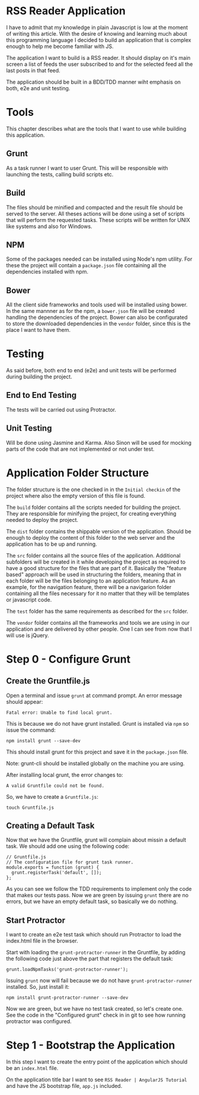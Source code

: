 # RSS Reader Application

I have to admit that my knowledge in plain Javascript is low at the moment of
writing this article. With the desire of knowing and learning much about this
programming language I decided to build an application that is complex enough
to help me become familiar with JS.

The application I want to build is a RSS reader. It should display on it's main
screen a list of feeds the user subscribed to and for the selected feed all
the last posts in that feed.

The application should be built in a BDD/TDD manner wiht emphasis on both, e2e
and unit testing.

# Tools

This chapter describes what are the tools that I want to use while building
this application.

## Grunt

As a task runner I want to user Grunt. This will be responsible with launching
the tests, calling build scripts etc.

## Build

The files should be minified and compacted and the result file should be served
to the server. All theses actions will be done using a set of scripts that will
perform the requested tasks. These scripts will be written for UNIX like systems
and also for Windows.

## NPM

Some of the packages needed can be installed using Node's npm utility. For these
the project will contain a `package.json` file containing all the dependencies
installed with npm.

## Bower

All the client side frameworks and tools used will be installed using bower. In
the same mannner as for the npm, a `bower.json` file will be created handling
the dependencies of the project. Bower can also be configurated to store the
downloaded dependencies in the `vendor` folder, since this is the place I want
to have them.

# Testing

As said before, both end to end (e2e) and unit tests will be performed during
building the project.

## End to End Testing

The tests will be carried out using Protractor.

## Unit Testing

Will be done using Jasmine and Karma. Also Sinon will be used for mocking parts
of the code that are not implemented or not under test.

# Application Folder Structure

The folder structure is the one checked in in the `Initial checkin` of the
project where also the empty version of this file is found.

The `build` folder contains all the scripts needed for building the project.
They are responsible for minifying the project, for creating everything needed
to deploy the project.

The `dist` folder contains the shippable version of the application. Should be
enough to deploy the content of this folder to the web server and the application
has to be up and running.

The `src` folder contains all the source files of the application. Additional
subfolders will be created in it while developing the project as required to
have a good structure for the files that are part of it. Basically the "feature
based" approach will be used in structuring the folders, meaning that in each
folder will be the files belonging to an application feature. As an example, for
the navigation feature, there will be a navigarion folder containing all the
files necessary for it no matter that they will be templates or javascript code.

The `test` folder has the same requirements as described for the `src` folder.

The `vendor` folder contains all the frameworks and tools we are using in our
application and are delivered by other people. One I can see from now that I
will use is jQuery.

# Step 0 - Configure Grunt

## Create the Gruntfile.js

Open a terminal and issue `grunt` at command prompt. An error message should
appear:

    Fatal error: Unable to find local grunt.

This is because we do not have grunt installed. Grunt is installed via `npm` so
issue the command:

    npm install grunt --save-dev

This should install grunt for this project and save it in the `package.json`
file.

Note: grunt-cli should be installed globally on the machine you are using.

After installing local grunt, the error changes to:

    A valid Gruntfile could not be found.

So, we have to create a `Gruntfile.js`:

    touch Gruntfile.js

## Creating a Default Task

Now that we have the Gruntfile, grunt will complain about missin a default task.
We should add one using the following code:

    // Gruntfile.js
    // The configuration file for grunt task runner.
    module.exports = function (grunt) {
      grunt.registerTask('default', []);
    };

As you can see we follow the TDD requirements to implement only the code that
makes our tests pass. Now we are green by issuing `grunt` there are no errors,
but we have an empty default task, so basically we do nothing.

## Start Protractor

I want to create an e2e test task which should run Protractor to load the
index.html file in the browser.

Start with loading the `grunt-protractor-runner` in the Gruntfile, by adding the
following code just above the part that registers the default task:

    grunt.loadNpmTasks('grunt-protractor-runner');

Issuing `grunt` now will fail because we do not have `grunt-protractor-runner`
installed. So, just install it:

    npm install grunt-protractor-runner --save-dev

Now we are green, but we have no test task created, so let's create one. See
the code in the "Configured grunt" check in in git to see how running protractor
was configured.

# Step 1 - Bootstrap the Application

In this step I want to create the entry point of the application which should
be an `index.html` file.

On the application title bar I want to see `RSS Reader | AngularJS Tutorial` and
have the JS bootstrap file, `app.js` included.


